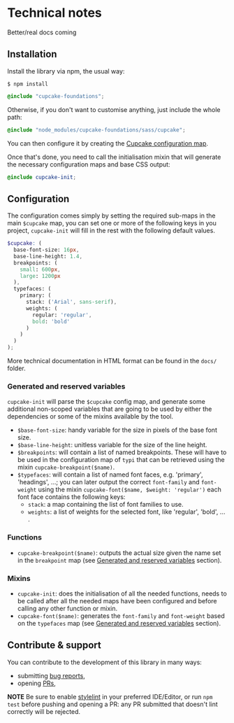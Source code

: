 # Technical notes

Better/real docs coming

## Installation

Install the library via npm, the usual way:

    $ npm install 

```scss
@include "cupcake-foundations";
```

Otherwise, if you don't want to customise anything, just include the whole path:

```scss
@include "node_modules/cupcake-foundations/sass/cupcake";
```

You can then configure it by creating the [Cupcake configuration map](#Configuration).

Once that's done, you need to call the initialisation mixin that will generate the necessary configuration maps and base CSS output:

```scss
@include cupcake-init;
```

## Configuration

The configuration comes simply by setting the required sub-maps in the main `$cupcake` map, you can set one or more of the following keys in you project, `cupcake-init` will fill in the rest with the following default values.

```scss
$cupcake: (
  base-font-size: 16px,
  base-line-height: 1.4,
  breakpoints: (
    small: 600px,
    large: 1200px
  ),
  typefaces: (
    primary: (
      stack: ('Arial', sans-serif),
      weights: (
        regular: 'regular',
        bold: 'bold'
      )
    )
  )
);
```

More technical documentation in HTML format can be found in the `docs/` folder.

### Generated and reserved variables

`cupcake-init` will parse the `$cupcake` config map, and generate some additional non-scoped variables that are going to be used by either the dependencies or some of the mixins available by the tool.

- `$base-font-size`: handy variable for the size in pixels of the base font size.
- `$base-line-height`: unitless variable for the size of the line height.
- `$breakpoints`: will contain a list of named breakpoints. These will have to be used in the configuration map of `typi` that can be retrieved using the mixin `cupcake-breakpoint($name)`.
- `$typefaces`: will contain a list of named font faces, e.g. 'primary', 'headings', ...; you can later output the correct `font-family` and `font-weight` using the mixin `cupcake-font($name, $weight: 'regular')` each font face contains the following keys: 
  - `stack`: a map containing the list of font families to use.
  - `weights`: a list of weights for the selected font, like 'regular', 'bold', ... .

### Functions

- `cupcake-breakpoint($name)`: outputs the actual size given the name set in the `breakpoint` map (see [Generated and reserved variables](#Generated-and-reserved-variables) section).

### Mixins

- `cupcake-init`: does the initialisation of all the needed functions, needs to be called after all the needed maps have been configured and before calling any other function or mixin.
- `cupcake-font($name)`: generates the `font-family` and `font-weight` based on the `typefaces` map (see [Generated and reserved variables](#Generated-and-reserved-variables) section).


## Contribute & support

You can contribute to the development of this library in many ways:

- submitting [bug reports](link),
- opening [PRs](link),

**NOTE** Be sure to enable [stylelint](https://stylelint.io/) in your preferred IDE/Editor, or run `npm test` before pushing and opening a PR: any PR submitted that doesn't lint correctly will be rejected.
